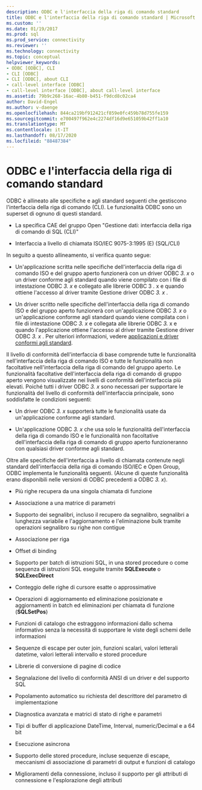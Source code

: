 ```yaml
---
description: ODBC e l'interfaccia della riga di comando standard
title: ODBC e l'interfaccia della riga di comando standard | Microsoft Docs
ms.custom: ''
ms.date: 01/19/2017
ms.prod: sql
ms.prod_service: connectivity
ms.reviewer: ''
ms.technology: connectivity
ms.topic: conceptual
helpviewer_keywords:
- ODBC [ODBC], CLI
- CLI [ODBC]
- CLI [ODBC], about CLI
- call-level interface [ODBC]
- call-level interface [ODBC], about call-level interface
ms.assetid: 79b9c268-16ac-4b80-b451-f9dcd8c02ca4
author: David-Engel
ms.author: v-daenge
ms.openlocfilehash: 844ca219bf912421cf859e0fc459b78d755fe159
ms.sourcegitcommit: e700497f962e4c2274df16d9e651059b42ff1a10
ms.translationtype: MT
ms.contentlocale: it-IT
ms.lasthandoff: 08/17/2020
ms.locfileid: "88487384"
---
```

# <a name="odbc-and-the-standard-cli"></a>ODBC e l'interfaccia della riga di comando standard
ODBC è allineato alle specifiche e agli standard seguenti che gestiscono l'interfaccia della riga di comando (CLI). Le funzionalità ODBC sono un superset di ognuno di questi standard.  
  
-   La specifica CAE del gruppo Open "Gestione dati: interfaccia della riga di comando di SQL (CLI)"  
  
-   Interfaccia a livello di chiamata ISO/IEC 9075-3:1995 (E) (SQL/CLI)  
  
 In seguito a questo allineamento, si verifica quanto segue:  
  
-   Un'applicazione scritta nelle specifiche dell'interfaccia della riga di comando ISO e del gruppo aperto funzionerà con un driver ODBC *3. x* o un driver conforme agli standard quando viene compilato con i file di intestazione ODBC *3. x* e collegato alle librerie ODBC 3 *.* x e quando ottiene l'accesso al driver tramite Gestione driver ODBC *3. x* .  
  
-   Un driver scritto nelle specifiche dell'interfaccia della riga di comando ISO e del gruppo aperto funzionerà con un'applicazione ODBC *3. x* o un'applicazione conforme agli standard quando viene compilata con i file di intestazione ODBC *3. x* e collegata alle librerie ODBC *3.* x e quando l'applicazione ottiene l'accesso al driver tramite Gestione driver ODBC *3. x* . Per ulteriori informazioni, vedere [applicazioni e driver conformi agli standard](../../odbc/reference/develop-app/standards-compliant-applications-and-drivers.md).  
  
 Il livello di conformità dell'interfaccia di base comprende tutte le funzionalità nell'interfaccia della riga di comando ISO e tutte le funzionalità non facoltative nell'interfaccia della riga di comando del gruppo aperto. Le funzionalità facoltative dell'interfaccia della riga di comando di gruppo aperto vengono visualizzate nei livelli di conformità dell'interfaccia più elevati. Poiché tutti i driver ODBC *3. x* sono necessari per supportare le funzionalità del livello di conformità dell'interfaccia principale, sono soddisfatte le condizioni seguenti:  
  
-   Un driver ODBC *3. x* supporterà tutte le funzionalità usate da un'applicazione conforme agli standard.  
  
-   Un'applicazione ODBC *3. x* che usa solo le funzionalità dell'interfaccia della riga di comando ISO e le funzionalità non facoltative dell'interfaccia della riga di comando di gruppo aperto funzioneranno con qualsiasi driver conforme agli standard.  
  
 Oltre alle specifiche dell'interfaccia a livello di chiamata contenute negli standard dell'interfaccia della riga di comando ISO/IEC e Open Group, ODBC implementa le funzionalità seguenti. (Alcune di queste funzionalità erano disponibili nelle versioni di ODBC precedenti a ODBC *3. x*).  
  
-   Più righe recupera da una singola chiamata di funzione  
  
-   Associazione a una matrice di parametri  
  
-   Supporto dei segnalibri, incluso il recupero da segnalibro, segnalibri a lunghezza variabile e l'aggiornamento e l'eliminazione bulk tramite operazioni segnalibro su righe non contigue  
  
-   Associazione per riga  
  
-   Offset di binding  
  
-   Supporto per batch di istruzioni SQL, in una stored procedure o come sequenza di istruzioni SQL eseguite tramite **SQLExecute** o **SQLExecDirect**  
  
-   Conteggio delle righe di cursore esatte o approssimative  
  
-   Operazioni di aggiornamento ed eliminazione posizionate e aggiornamenti in batch ed eliminazioni per chiamata di funzione (**SQLSetPos**)  
  
-   Funzioni di catalogo che estraggono informazioni dallo schema informativo senza la necessità di supportare le viste degli schemi delle informazioni  
  
-   Sequenze di escape per outer join, funzioni scalari, valori letterali datetime, valori letterali intervallo e stored procedure  
  
-   Librerie di conversione di pagine di codice  
  
-   Segnalazione del livello di conformità ANSI di un driver e del supporto SQL  
  
-   Popolamento automatico su richiesta del descrittore del parametro di implementazione  
  
-   Diagnostica avanzata e matrici di stato di righe e parametri  
  
-   Tipi di buffer di applicazione DateTime, Interval, numeric/Decimal e a 64 bit  
  
-   Esecuzione asincrona  
  
-   Supporto delle stored procedure, incluse sequenze di escape, meccanismi di associazione di parametri di output e funzioni di catalogo  
  
-   Miglioramenti della connessione, incluso il supporto per gli attributi di connessione e l'esplorazione degli attributi
